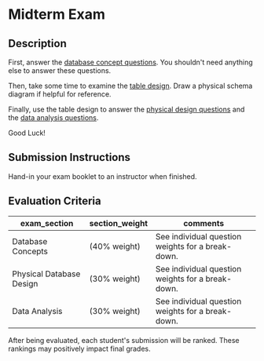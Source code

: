 # Midterm Exam

## Description

First, answer the [database concept questions](/resources/exams/midterm/questions/database-concept-questions.md). You shouldn't need anything else to answer these questions.

Then, take some time to examine the [table design](/resources/exams/midterm/tables.md). Draw a physical schema diagram if helpful for reference.

Finally, use the table design to answer the
  [physical design questions](/resources/exams/midterm/questions/physical-database-design-questions.md)
  and the
  [data analysis questions](/resources/exams/midterm/questions/data-analysis-questions.md).

Good Luck!

## Submission Instructions

Hand-in your exam booklet to an instructor when finished.

## Evaluation Criteria

exam_section | section_weight | comments
--- | --- | ---
Database Concepts | (40% weight) | See individual question weights for a break-down.
Physical Database Design | (30% weight) | See individual question weights for a break-down.
Data Analysis | (30% weight) | See individual question weights for a break-down.

After being evaluated, each student's submission will be ranked. These rankings may positively impact final grades.

